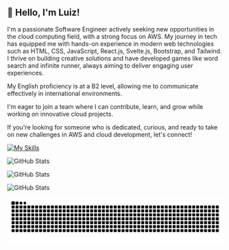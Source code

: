 

## 👋 Hello, I'm Luiz!

I'm a passionate Software Engineer actively seeking new opportunities in the cloud computing field, with a strong focus on AWS. My journey in tech has equipped me with hands-on experience in modern web technologies such as HTML, CSS, JavaScript, React.js, Svelte.js, Bootstrap, and Tailwind. I thrive on building creative solutions and have developed games like word search and infinite runner, always aiming to deliver engaging user experiences.


My English proficiency is at a B2 level, allowing me to communicate effectively in international environments.

I'm eager to join a team where I can contribute, learn, and grow while working on innovative cloud projects.

If you're looking for someone who is dedicated, curious, and ready to take on new challenges in AWS and cloud development, let's connect!

[![My Skills](https://skillicons.dev/icons?i=html,css,js,aws,bash,appwrite,alpinejs,bootstrap,bun,cloudflare,codepen,d3,debian,devto,discord,docker,dynamodb,electron,figma,firebase,gcp,git,github,nodejs,svelte,tailwind,terraform,tauri,ubuntu,vercel,webpack)](https://skillicons.dev)

![GitHub Stats](https://github-readme-stats.vercel.app/api?username=luizeduardoraposo&theme=transparent&show_icons=true&hide_border=false&count_private=true&hide_rank=false&card_width=500px&rank_icon=github&include_all_commits=true&number_format=long&show=reviews,discussions_started,discussions_answered,prs_merged,prs_merged_percentage&show_owner=true)

![GitHub Stats](https://github-readme-stats.vercel.app/api/top-langs/?username=luizeduardoraposo&theme=transparent&show_icons=true&hide_border=false&layout=compact&card_width=500px&count_weight=0.5&hide=css)

![GitHub Stats](https://streak-stats.demolab.com?user=luizeduardoraposo&theme=transparent&hide_border=false&card_width=500px)

<picture>
  <source media="(prefers-color-scheme: dark)" srcset="https://github.com/luizeduardoraposo/luizeduardoraposo/blob/output/github-contribution-grid-snake-dark.svg" />
  <source media="(prefers-color-scheme: light)" srcset="github-snake.svg" />
  <img alt="github-snake" src="https://github.com/luizeduardoraposo/luizeduardoraposo/blob/output/github-contribution-grid-snake.svg" />
</picture>